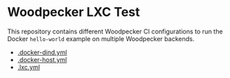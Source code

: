 # Woodpecker LXC Test

This repository contains different Woodpecker CI configurations to run the Docker `hello-world` example on multiple Woodpecker backends.

- [.docker-dind.yml](.woodpecker/.docker-dind.yml)
- [.docker-host.yml](.woodpecker/.docker-host.yml)
- [.lxc.yml](.woodpecker/.lxc.yml)
